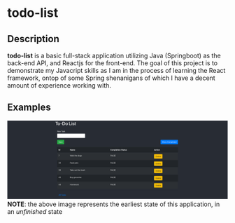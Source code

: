 # todo-list
## Description
**todo-list** is a basic full-stack application utilizing Java (Springboot) as the back-end API, and Reactjs for the front-end.  The goal of this project is to demonstrate my Javacript skills as I am in the process of learning the React framework, ontop of some Spring shenanigans of which I have a decent amount of experience working with.

## Examples
![Home page](https://github.com/hfish063/todo-list/blob/main/screenshots/Screenshot%202024-01-07%20at%2021-22-29%20TodoList%20App.png?raw=true)
**NOTE**: the above image represents the earliest state of this application, in an *unfinished* state
